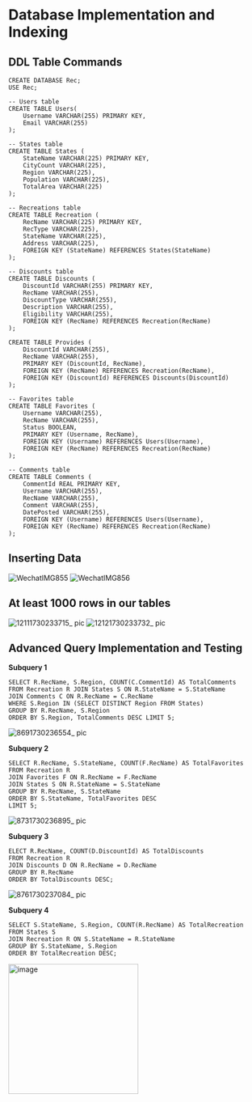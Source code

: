 # Database Implementation and Indexing

## DDL Table Commands
```
CREATE DATABASE Rec;
USE Rec;

-- Users table
CREATE TABLE Users(
    Username VARCHAR(255) PRIMARY KEY, 
    Email VARCHAR(255)
);

-- States table
CREATE TABLE States (
    StateName VARCHAR(225) PRIMARY KEY,
    CityCount VARCHAR(225),
    Region VARCHAR(225),
    Population VARCHAR(225),
    TotalArea VARCHAR(225)
);

-- Recreations table
CREATE TABLE Recreation (
    RecName VARCHAR(225) PRIMARY KEY,
    RecType VARCHAR(225),
    StateName VARCHAR(225),
    Address VARCHAR(225),
    FOREIGN KEY (StateName) REFERENCES States(StateName)
);

-- Discounts table
CREATE TABLE Discounts (
    DiscountId VARCHAR(255) PRIMARY KEY,
    RecName VARCHAR(255),
    DiscountType VARCHAR(255),
    Description VARCHAR(255),
    Eligibility VARCHAR(255),
    FOREIGN KEY (RecName) REFERENCES Recreation(RecName)
);

CREATE TABLE Provides (
    DiscountId VARCHAR(255),
    RecName VARCHAR(255),
    PRIMARY KEY (DiscountId, RecName),
    FOREIGN KEY (RecName) REFERENCES Recreation(RecName),
    FOREIGN KEY (DiscountId) REFERENCES Discounts(DiscountId)
);

-- Favorites table
CREATE TABLE Favorites (
    Username VARCHAR(255),
    RecName VARCHAR(255),
    Status BOOLEAN,
    PRIMARY KEY (Username, RecName),
    FOREIGN KEY (Username) REFERENCES Users(Username),
    FOREIGN KEY (RecName) REFERENCES Recreation(RecName)
);

-- Comments table
CREATE TABLE Comments (
    CommentId REAL PRIMARY KEY,
    Username VARCHAR(255),
    RecName VARCHAR(255), 
    Comment VARCHAR(255),
    DatePosted VARCHAR(255),
    FOREIGN KEY (Username) REFERENCES Users(Username),
    FOREIGN KEY (RecName) REFERENCES Recreation(RecName)
);

```
## Inserting Data
![WechatIMG855](https://github.com/user-attachments/assets/fea4d8a4-c863-415f-9fb5-5a02a894f800)
![WechatIMG856](https://github.com/user-attachments/assets/4b18a538-394f-497d-8e5e-684a5ad009da)


## At least 1000 rows in our tables

![12111730233715_ pic](https://github.com/user-attachments/assets/06fc5a99-3ebd-449f-8522-eb1b159bc216)
![12121730233732_ pic](https://github.com/user-attachments/assets/dfc74918-5386-4738-8229-f38386b23538)



## Advanced Query Implementation and Testing 
**Subquery 1**
```
SELECT R.RecName, S.Region, COUNT(C.CommentId) AS TotalComments 
FROM Recreation R JOIN States S ON R.StateName = S.StateName 
JOIN Comments C ON R.RecName = C.RecName 
WHERE S.Region IN (SELECT DISTINCT Region FROM States) 
GROUP BY R.RecName, S.Region 
ORDER BY S.Region, TotalComments DESC LIMIT 5;
```
![8691730236554_ pic](https://github.com/user-attachments/assets/506ae957-2446-482f-8b65-8116d0a877bd)


**Subquery 2**
```
SELECT R.RecName, S.StateName, COUNT(F.RecName) AS TotalFavorites
FROM Recreation R
JOIN Favorites F ON R.RecName = F.RecName
JOIN States S ON R.StateName = S.StateName
GROUP BY R.RecName, S.StateName
ORDER BY S.StateName, TotalFavorites DESC
LIMIT 5;
```
![8731730236895_ pic](https://github.com/user-attachments/assets/1b0cacc7-fd90-4b44-9a71-f2cc783cceaf)


**Subquery 3**
```
ELECT R.RecName, COUNT(D.DiscountId) AS TotalDiscounts
FROM Recreation R
JOIN Discounts D ON R.RecName = D.RecName
GROUP BY R.RecName
ORDER BY TotalDiscounts DESC;
```
![8761730237084_ pic](https://github.com/user-attachments/assets/cfe7d47a-a9d2-4060-a85f-5752d35265eb)

**Subquery 4**
```
SELECT S.StateName, S.Region, COUNT(R.RecName) AS TotalRecreation
FROM States S
JOIN Recreation R ON S.StateName = R.StateName
GROUP BY S.StateName, S.Region
ORDER BY TotalRecreation DESC;
```

<img width="257" alt="image" src="https://github.com/user-attachments/assets/16761f46-bb54-4bd8-9c40-0531e7e9dcea">
